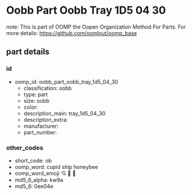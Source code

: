 # Oobb Part Oobb Tray 1D5 04 30  

note: This is part of OOMP the Oopen Organization Method For Parts. For more details: https://github.com/oomlout/oomp_base

##  part details





### id
* oomp_id: oobb_part_oobb_tray_1d5_04_30
  * classification: oobb
  * type: part
  * size: oobb
  * color: 
  * description_main: tray_1d5_04_30
  * description_extra: 
  * manufacturer: 
  * part_number: 

### other_codes
* short_code: ob
* oomp_word: cupid ship honeybee
* oomp_word_emoji :cupid: :ship: :honeybee:
* md5_6_alpha: kw9a
* md5_6: 0ee04e